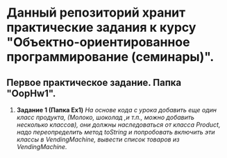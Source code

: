 # **Данный репозиторий хранит практические задания к курсу "Объектно-ориентированное программирование (семинары)".**

## **Первое практическое задание. Папка "OopHw1".**

1. **Задание 1 (Папка Ex1)** *На основе кода с урока добавить еще один класс продукта, (Молоко, шоколад ,и т.п., можно добавить несколько классов), они должны наследоваться от класса Product, надо переопределить метод toString и попробовать включить эти классы в VendingMachine, вывести список товаров из VendingMachine.*